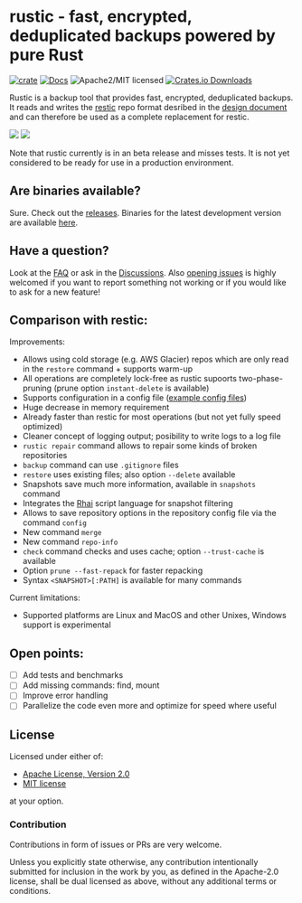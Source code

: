 # rustic - fast, encrypted, deduplicated backups powered by pure Rust

[![crate][crate-image]][crate-link]
[![Docs][docs-image]][docs-link]
![Apache2/MIT licensed][license-image]
[![Crates.io Downloads][downloads-image]][crate-link]

Rustic is a backup tool that provides fast, encrypted, deduplicated backups.
It reads and writes the [restic][1] repo format desribed in the [design document][2]
and can therefore be used as a complete replacement for restic.

<img src="https://github.com/rustic-rs/rustic/blob/main/screenshots/rustic.png">
<img src="https://github.com/rustic-rs/rustic/blob/main/screenshots/rustic-restore.png">

Note that rustic currently is in an beta release and misses tests.
It is not yet considered to be ready for use in a production environment.

## Are binaries available?
Sure. Check out the [releases](https://github.com/rustic-rs/rustic/releases).
Binaries for the latest development version are available [here](https://github.com/rustic-rs/rustic-beta).

## Have a question?

Look at the [FAQ][3] or ask in the [Discussions][4]. Also [opening issues][5] is highly welcomed if you want to report something
not working or if you would like to ask for a new feature!

## Comparison with restic:

Improvements:
 * Allows using cold storage (e.g. AWS Glacier) repos which are only read in the `restore` command + supports warm-up
 * All operations are completely lock-free as rustic supoorts two-phase-pruning (prune option `instant-delete` is available)
 * Supports configuration in a config file ([example config files](https://github.com/rustic-rs/rustic/tree/main/examples))
 * Huge decrease in memory requirement
 * Already faster than restic for most operations (but not yet fully speed optimized)
 * Cleaner concept of logging output; posibility to write logs to a log file
 * `rustic repair` command allows to repair some kinds of broken repositories
 * `backup` command can use `.gitignore` files
 * `restore` uses existing files; also option `--delete` available
 * Snapshots save much more information, available in `snapshots` command
 * Integrates the [Rhai](https://rhai.rs/) script language for snapshot filtering
 * Allows to save repository options in the repository config file via the command `config`
 * New command `merge`
 * New command `repo-info`
 * `check` command checks and uses cache; option `--trust-cache` is available
 * Option `prune --fast-repack` for faster repacking
 * Syntax `<SNAPSHOT>[:PATH]` is available for many commands
 
Current limitations:
 * Supported platforms are Linux and MacOS and other Unixes, Windows support is experimental
 
## Open points:
 * [ ] Add tests and benchmarks
 * [ ] Add missing commands: find, mount
 * [ ] Improve error handling
 * [ ] Parallelize the code even more and optimize for speed where useful

## License

Licensed under either of:

 * [Apache License, Version 2.0](http://www.apache.org/licenses/LICENSE-2.0)
 * [MIT license](http://opensource.org/licenses/MIT)

at your option.

### Contribution

Contributions in form of issues or PRs are very welcome.

Unless you explicitly state otherwise, any contribution intentionally submitted
for inclusion in the work by you, as defined in the Apache-2.0 license, shall be
dual licensed as above, without any additional terms or conditions.


[//]: # (badges)

[crate-image]: https://img.shields.io/crates/v/rustic-rs.svg
[crate-link]: https://crates.io/crates/rustic-rs
[docs-image]: https://docs.rs/rustic-rs/badge.svg
[docs-link]: https://docs.rs/rustic-rs/
[license-image]: https://img.shields.io/badge/license-Apache2.0/MIT-blue.svg
[downloads-image]: https://img.shields.io/crates/d/rustic-rs.svg

[//]: # (general links)

[1]: https://github.com/restic/restic
[2]: https://github.com/restic/restic/blob/master/doc/design.rst
[3]: https://github.com/rustic-rs/rustic/blob/main/FAQ.md
[4]: https://github.com/rustic-rs/rustic/discussions
[5]: https://github.com/rustic-rs/rustic/issues/new/choose
